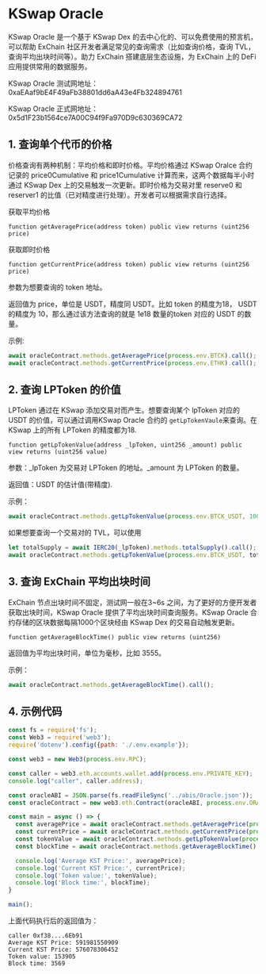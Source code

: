 # KSwap Oracle

KSwap Oracle 是一个基于 KSwap Dex 的去中心化的、可以免费使用的预言机，可以帮助 ExChain 社区开发者满足常见的查询需求（比如查询价格，查询 TVL，查询平均出块时间等）。助力 ExChain 搭建底层生态设施，为 ExChain 上的 DeFi 应用提供常用的数据服务。

KSwap Oracle 测试网地址：0xaEAaf9bE4F49aFb38801dd6aA43e4Fb324894761

KSwap Oracle 正式网地址：0x5d1F23b1564ce7A00C94f9Fa970D9c630369CA72

## 1. 查询单个代币的价格

价格查询有两种机制：平均价格和即时价格。平均价格通过 KSwap Oralce 合约记录的 price0Cumulative 和 price1Cumulative 计算而来，这两个数据每半小时通过 KSwap Dex 上的交易触发一次更新。即时价格为交易对里 reserve0 和 reserver1 的比值（已对精度进行处理）。开发者可以根据需求自行选择。

获取平均价格

```solidity
function getAveragePrice(address token) public view returns (uint256 price)
```

获取即时价格

```solidity
function getCurrentPrice(address token) public view returns (uint256 price)
```

参数为想要查询的 token 地址。

返回值为 price，单位是 USDT，精度同 USDT。比如 token 的精度为18， USDT 的精度为 10，那么通过该方法查询的就是 1e18 数量的token 对应的 USDT 的数量。

示例:

```javascript
await oracleContract.methods.getAveragePrice(process.env.BTCK).call();
await oracleContract.methods.getCurrentPrice(process.env.ETHK).call();
```

## 2. 查询 LPToken 的价值

LPToken 通过在 KSwap 添加交易对而产生。想要查询某个 lpToken 对应的 USDT 的价值，可以通过调用KSwap Oracle 合约的 `getLpTokenVaule`来查询。在 KSwap 上的所有 LPToken 的精度都为18.

```solidity
function getLpTokenValue(address _lpToken, uint256 _amount) public view returns (uint256 value)
```

参数：_lpToken 为交易对 LPToken 的地址。_amount 为 LPToken 的数量。

返回值：USDT 的估计值(带精度).

示例：

```javascript
await oracleContract.methods.getLpTokenValue(process.env.BTCK_USDT, 100000000).call();
```

如果想要查询一个交易对的 TVL，可以使用

```javascript
let totalSupply = await IERC20(_lpToken).methods.totalSupply().call();
await oracleContract.methods.getLpTokenValue(process.env.BTCK_USDT, totalSupply).call();
```

## 3. 查询 ExChain 平均出块时间

ExChain 节点出块时间不固定，测试网一般在3~6s 之间，为了更好的方便开发者获取出块时间，KSwap Oracle 提供了平均出块时间查询服务。KSwap Oracle 合约存储的区块数据每隔1000个区块经由 KSwap Dex 的交易自动触发更新。

```solidity
function getAverageBlockTime() public view returns (uint256) 
```

返回值为平均出块时间，单位为毫秒，比如 3555。

示例：

```javascript
await oracleContract.methods.getAverageBlockTime().call();
```


## 4. 示例代码

```javascript
const fs = require('fs');
const Web3 = require('web3');
require('dotenv').config({path: './.env.example'});

const web3 = new Web3(process.env.RPC);

const caller = web3.eth.accounts.wallet.add(process.env.PRIVATE_KEY);
console.log("caller", caller.address);

const oracleABI = JSON.parse(fs.readFileSync('../abis/Oracle.json'));
const oracleContract = new web3.eth.Contract(oracleABI, process.env.ORACLE);

const main = async () => {
  const averagePrice = await oracleContract.methods.getAveragePrice(process.env.KST).call()
  const currentPrice = await oracleContract.methods.getCurrentPrice(process.env.KST).call()
  const tokenValue = await oracleContract.methods.getLpTokenValue(process.env.KST_USDT, 100000000).call()
  const blockTime = await oracleContract.methods.getAverageBlockTime().call();

  console.log('Average KST Price:', averagePrice);
  console.log('Current KST Price:', currentPrice);
  console.log('Token value:', tokenValue);
  console.log('Block time:', blockTime);
}

main();
```

上面代码执行后的返回值为：
```
caller 0xf38....6Eb91
Average KST Price: 591981550909
Current KST Price: 576078306452
Token value: 153905
Block time: 3569
```
